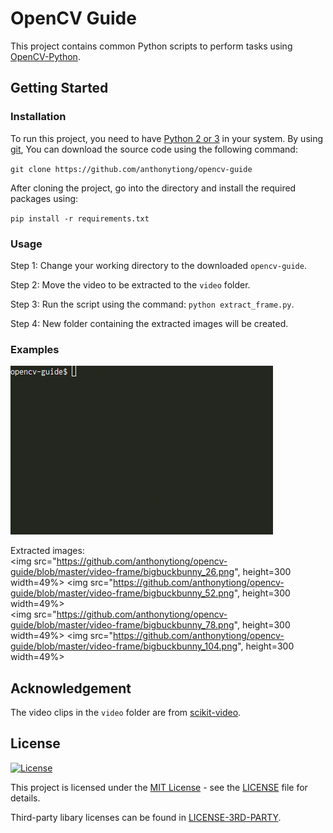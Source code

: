 # OpenCV Guide
This project contains common Python scripts to perform tasks using [OpenCV-Python](https://pypi.org/project/opencv-python/). 

## Getting Started
### Installation
To run this project, you need to have [Python 2 or 3](https://www.python.org/downloads/) in your system. By using [git](https://git-scm.com/downloads), 
You can download the source code using the following command:

`git clone https://github.com/anthonytiong/opencv-guide`

After cloning the project, go into the directory and install the required packages using:

`pip install -r requirements.txt`

### Usage
Step 1: Change your working directory to the downloaded `opencv-guide`.

Step 2: Move the video to be extracted to the `video` folder.

Step 3: Run the script using the command: `python extract_frame.py`.

Step 4: New folder containing the extracted images will be created.

### Examples
![extract_frame GIF](https://github.com/anthonytiong/opencv-guide/blob/master/others/extract_frame_example.gif)

Extracted images: <br>
<img src="https://github.com/anthonytiong/opencv-guide/blob/master/video-frame/bigbuckbunny_26.png", height=300 width=49%> <img src="https://github.com/anthonytiong/opencv-guide/blob/master/video-frame/bigbuckbunny_52.png", height=300 width=49%> <br>
<img src="https://github.com/anthonytiong/opencv-guide/blob/master/video-frame/bigbuckbunny_78.png", height=300 width=49%> <img src="https://github.com/anthonytiong/opencv-guide/blob/master/video-frame/bigbuckbunny_104.png", height=300 width=49%> <br>

## Acknowledgement
The video clips in the `video` folder are from [scikit-video](http://www.scikit-video.org/stable/datasets.html). 

## License 
[![License](http://img.shields.io/:license-mit-blue.svg?style=flat-square)](http://badges.mit-license.org)

This project is licensed under the [MIT License](https://opensource.org/licenses/MIT) - see the [LICENSE](https://github.com/anthonytiong/opencv-guide/blob/master/LICENSE) file for details. 

Third-party libary licenses can be found in [LICENSE-3RD-PARTY](https://github.com/anthonytiong/opencv-guide/blob/master/LICENSE-3RD-PARTY).  
